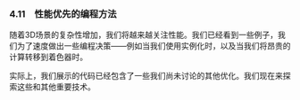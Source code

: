 ### 4.11　性能优先的编程方法

随着3D场景的复杂性增加，我们将越来越关注性能。我们已经看到一些例子，我们为了速度做出一些编程决策——例如当我们使用实例化时，以及当我们将昂贵的计算转移到着色器时。

实际上，我们展示的代码已经包含了一些我们尚未讨论的其他优化。我们现在来探索这些和其他重要技术。

